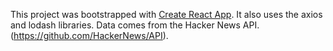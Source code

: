This project was bootstrapped with [Create React App](https://github.com/facebookincubator/create-react-app).
It also uses the axios and lodash libraries. Data comes from the Hacker News API.
(https://github.com/HackerNews/API).